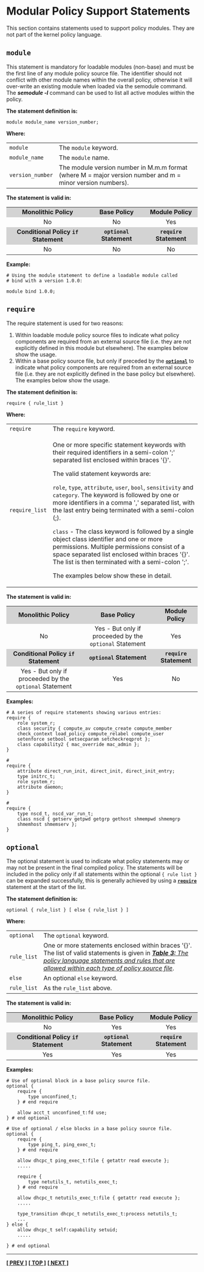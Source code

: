 # Modular Policy Support Statements

This section contains statements used to support policy modules. They are
not part of the kernel policy language.


## `module`

This statement is mandatory for loadable modules (non-base) and must be
the first line of any module policy source file. The identifier should
not conflict with other module names within the overall policy,
otherwise it will over-write an existing module when loaded via the
semodule command. The ***semodule -l*** command can be used to list all active
modules within the policy.

**The statement definition is:**

`module module_name version_number;`

**Where:**

<table>
<tbody>
<tr>
<td><code>module</code></td>
<td>The <code>module</code> keyword.</td>
</tr>
<tr>
<td><code>module_name</code></td>
<td>The <code>module</code> name. </td>
</tr>
<tr>
<td><code>version_number</code></td>
<td>The module version number in M.m.m format (where M = major version number and m = minor version numbers).</td>
</tr>
</tbody>
</table>

**The statement is valid in:**

<table style="text-align:center">
<tbody>
<tr style="background-color:#D3D3D3;">
<td><strong>Monolithic Policy</strong></td>
<td><strong>Base Policy</strong></td>
<td><strong>Module Policy</strong></td>
</tr>
<tr>
<td>No</td>
<td>No</td>
<td>Yes</td>
</tr>
<tr style="background-color:#D3D3D3;">
<td><strong>Conditional Policy <code>if</code> Statement</strong></td>
<td><strong><code>optional</code> Statement</strong></td>
<td><strong><code>require</code> Statement</strong></td>
</tr>
<tr>
<td>No</td>
<td>No</td>
<td>No</td>
</tr>
</tbody>
</table>

**Example:**

```
# Using the module statement to define a loadable module called
# bind with a version 1.0.0:

module bind 1.0.0;
```

## `require`

The require statement is used for two reasons:

1.  Within loadable module policy source files to indicate what policy
    components are required from an external source file (i.e. they are
    not explicitly defined in this module but elsewhere). The examples
    below show the usage.
2.  Within a base policy source file, but only if preceded by the
    [**`optional`**](#optional) to indicate what policy components
    are required from an external source file (i.e. they are not
    explicitly defined in the base policy but elsewhere). The examples
    below show the usage.

**The statement definition is:**

`require { rule_list }`

**Where:**

<table>
<tbody>
<tr>
<td><code>require</code></td>
<td>The <code>require</code> keyword.</td>
</tr>
<tr>
<td><code>require_list</code></td>
<td><p>One or more specific statement keywords with their required identifiers in a semi-colon ';' separated list enclosed within braces '{}'. </p>
<p>The valid statement keywords are:</p>
<p><code>role</code>, <code>type</code>, <code>attribute</code>, <code>user</code>, <code>bool</code>, <code>sensitivity</code> and <code>category</code>. The keyword is followed by one or more identifiers in a comma ',' separated list, with the last entry being terminated with a semi-colon (;).</p>
<p><code>class</code> - The class keyword is followed by a single object class identifier and one or more permissions. Multiple permissions consist of a space separated list enclosed within braces '{}'. The list is then terminated with a semi-colon ';'.</p>
<p>The examples below show these in detail.</p></td>
</tr>
</tbody>
</table>

**The statement is valid in:**

<table style="text-align:center">
<tbody>
<tr style="background-color:#D3D3D3;">
<td><strong>Monolithic Policy</strong></td>
<td><strong>Base Policy</strong></td>
<td><strong>Module Policy</strong></td>
</tr>
<tr>
<td>No</td>
<td>Yes - But only if proceeded by the <code>optional</code> Statement</td>
<td>Yes</td>
</tr>
<tr style="background-color:#D3D3D3;">
<td><strong>Conditional Policy <code>if</code> Statement</strong></td>
<td><strong><code>optional</code> Statement</strong></td>
<td><strong><code>require</code> Statement</strong></td>
</tr>
<tr>
<td>Yes - But only if proceeded by the <code>optional</code> Statement</td>
<td>Yes</td>
<td>No</td>
</tr>
</tbody>
</table>

**Examples:**

```
# A series of require statements showing various entries:
require {
	role system_r;
	class security { compute_av compute_create compute_member
	check_context load_policy compute_relabel compute_user
	setenforce setbool setsecparam setcheckreqprot };
	class capability2 { mac_override mac_admin };
}

#
require {
	attribute direct_run_init, direct_init, direct_init_entry;
	type initrc_t;
	role system_r;
	attribute daemon;
}

#
require {
	type nscd_t, nscd_var_run_t;
	class nscd { getserv getpwd getgrp gethost shmempwd shmemgrp
	shmemhost shmemserv };
}
```

## `optional`

The optional statement is used to indicate what policy statements may or
may not be present in the final compiled policy. The statements will be
included in the policy only if all statements within the optional `{ rule
list }` can be expanded successfully, this is generally achieved by using
a [**`require`**](#require) statement at the start of the list.

**The statement definition is:**

`optional { rule_list } [ else { rule_list } ]`

**Where:**

<table>
<tbody>
<tr>
<td><code>optional</code></td>
<td>The <code>optional</code> keyword.</td>
</tr>
<tr>
<td><code>rule_list</code></td>
<td>One or more statements enclosed within braces '{}'. The list of valid statements is given in <em><a href="kernel_policy_language.md#kernel-policy-language"><strong>Table 3:</strong> The policy language statements and rules that are allowed within each type of policy source file</a></em>.</td>
</tr>
<tr>
<td><code>else</code></td>
<td>An optional <code>else</code> keyword.</td>
</tr>
<tr>
<td><code>rule_list</code></td>
<td>As the <code>rule_list</code> above.</td>
</tr>
</tbody>
</table>

**The statement is valid in:**

<table style="text-align:center">
<tbody>
<tr style="background-color:#D3D3D3;">
<td><strong>Monolithic Policy</strong></td>
<td><strong>Base Policy</strong></td>
<td><strong>Module Policy</strong></td>
</tr>
<tr>
<td>No</td>
<td>Yes</td>
<td>Yes</td>
</tr>
<tr style="background-color:#D3D3D3;">
<td><strong>Conditional Policy <code>if</code> Statement</strong></td>
<td><strong><code>optional</code> Statement</strong></td>
<td><strong><code>require</code> Statement</strong></td>
</tr>
<tr>
<td>Yes</td>
<td>Yes</td>
<td>Yes</td>
</tr>
</tbody>
</table>

**Examples:**

```
# Use of optional block in a base policy source file.
optional {
	require {
		type unconfined_t;
	} # end require

	allow acct_t unconfined_t:fd use;
} # end optional

# Use of optional / else blocks in a base policy source file.
optional {
	require {
		type ping_t, ping_exec_t;
	} # end require

	allow dhcpc_t ping_exec_t:file { getattr read execute };
	.....

	require {
		type netutils_t, netutils_exec_t;
	} # end require

	allow dhcpc_t netutils_exec_t:file { getattr read execute };
	.....

	type_transition dhcpc_t netutils_exec_t:process netutils_t;
	...
} else {
	allow dhcpc_t self:capability setuid;
	.....

} # end optional
```


<!-- %CUTHERE% -->

---
**[[ PREV ]](xen_statements.md)** **[[ TOP ]](#)** **[[ NEXT ]](reference_policy.md)**
